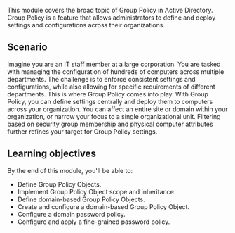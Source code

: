 This module covers the broad topic of Group Policy in Active Directory. Group Policy is a feature that allows administrators to define and deploy settings and configurations across their organizations.

## Scenario

Imagine you are an IT staff member at a large corporation. You are tasked with managing the configuration of hundreds of computers across multiple departments. The challenge is to enforce consistent settings and configurations, while also allowing for specific requirements of different departments. This is where Group Policy comes into play. With Group Policy, you can define settings centrally and deploy them to computers across your organization. You can affect an entire site or domain within your organization, or narrow your focus to a single organizational unit. Filtering based on security group membership and physical computer attributes further refines your target for Group Policy settings.

## Learning objectives

By the end of this module, you'll be able to:

 -  Define Group Policy Objects.
 -  Implement Group Policy Object scope and inheritance.
 -  Define domain-based Group Policy Objects.
 -  Create and configure a domain-based Group Policy Object.
 -  Configure a domain password policy.
 -  Configure and apply a fine-grained password policy.
